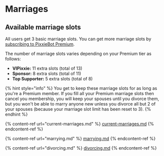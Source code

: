 # Marriages

## Available marriage slots

All users get 3 basic marriage slots. You can get more marriage slots by [subscribing to PixxieBot Premium](https://pixx.ie/premium).

The number of marriage slots varies depending on your Premium tier as follows:

- **VIPixxie:** 11 extra slots (total of 13)
- **Sponsor:** 8 extra slots (total of 11)
- **Top Supporter:** 5 extra slots (total of 8)

{% hint style="info" %}
You get to keep these marriage slots for as long as you're a Premium member. If you fill all your Premium marriage slots then cancel you membership, you will keep your spouses until you divorce them, but you won't be able to marry anyone new unless you divorce all but 2 of your spouses (because your marriage slot limit has been reset to 3).
{% endhint %}

{% content-ref url="current-marriages.md" %}
[current-marriages.md](current-marriages.md)
{% endcontent-ref %}

{% content-ref url="marrying.md" %}
[marrying.md](marrying.md)
{% endcontent-ref %}

{% content-ref url="divorcing.md" %}
[divorcing.md](divorcing.md)
{% endcontent-ref %}
